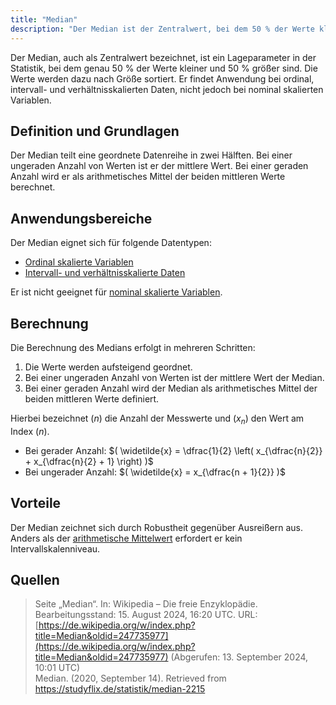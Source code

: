 ```yaml
---
title: "Median"
description: "Der Median ist der Zentralwert, bei dem 50 % der Werte kleiner und 50 % größer sind. Er wird bei ordinal, intervall- und verhältnisskalierten Daten verwendet und ist robust gegenüber Ausreißern."
---
```


Der Median, auch als Zentralwert bezeichnet, ist ein Lageparameter in der Statistik, bei dem genau 50 % der Werte kleiner und 50 % größer sind. Die Werte werden dazu nach Größe sortiert. Er findet Anwendung bei ordinal, intervall- und verhältnisskalierten Daten, nicht jedoch bei nominal skalierten Variablen.

## Definition und Grundlagen
Der Median teilt eine geordnete Datenreihe in zwei Hälften. Bei einer ungeraden Anzahl von Werten ist er der mittlere Wert. Bei einer geraden Anzahl wird er als arithmetisches Mittel der beiden mittleren Werte berechnet.

## Anwendungsbereiche
Der Median eignet sich für folgende Datentypen:
- [Ordinal skalierte Variablen](/open-fidup/lerninhalte/ordinalskala)
- [Intervall- und verhältnisskalierte Daten](/open-fidup/lerninhalte/kardinalskala)

Er ist nicht geeignet für [nominal skalierte Variablen](/open-fidup/lerninhalte/nominalskala).

## Berechnung
Die Berechnung des Medians erfolgt in mehreren Schritten:

1. Die Werte werden aufsteigend geordnet.
2. Bei einer ungeraden Anzahl von Werten ist der mittlere Wert der Median.
3. Bei einer geraden Anzahl wird der Median als arithmetisches Mittel der beiden mittleren Werte definiert.

Hierbei bezeichnet $( n )$ die Anzahl der Messwerte und $( x_n )$ den Wert am Index $( n )$.

- Bei gerader Anzahl: $( \widetilde{x} = \dfrac{1}{2} \left( x_{\dfrac{n}{2}} + x_{\dfrac{n}{2} + 1} \right) )$
- Bei ungerader Anzahl: $( \widetilde{x} = x_{\dfrac{n + 1}{2}} )$

## Vorteile
Der Median zeichnet sich durch Robustheit gegenüber Ausreißern aus. Anders als der [arithmetische Mittelwert](/open-fidup/lerninhalte/arithmetisches-mittel) erfordert er kein Intervallskalenniveau.

## Quellen
> Seite „Median“. In: Wikipedia – Die freie Enzyklopädie. Bearbeitungsstand: 15. August 2024, 16:20 UTC. URL: [https://de.wikipedia.org/w/index.php?title=Median&oldid=247735977](https://de.wikipedia.org/w/index.php?title=Median&oldid=247735977) (Abgerufen: 13. September 2024, 10:01 UTC)  
> Median. (2020, September 14). Retrieved from https://studyflix.de/statistik/median-2215